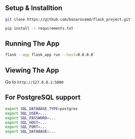 ## Setup & Installtion

```bash
git clone https://github.com/bazarovamd/flask_project.git
```
```bash
pip install -r requirements.txt
```

## Running The App

```bash
flask --app flask_app run --host=0.0.0.0`
```

## Viewing The App

Go to `http://127.0.0.1:5000`


## For PostgreSQL support

```bash
export SQL_DATABASE_TYPE=postgres
export SQL_USER=...
export SQL_PASSWORD=...
export SQL_HOST=...
export SQL_PORT=...
export SQL_DATABASE=...
```
